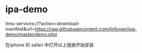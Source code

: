 # ipa-demo

itms-services://?action=download-manifest&url=https://raw.githubusercontent.com/linfuyan/ipa-demo/master/demo.plist

在iphone 的 safari 中打开以上链接开始安装
